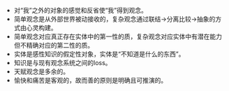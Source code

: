 - 对“我”之外的对象的感觉和反省使“我”得到观念。
- 简单观念是从外部世界被动接收的，复杂观念通过联结->分离比较->抽象的方式由心灵构建。
- 简单观念对应真正存在实体中的第一性的质，复杂观念对应实体中有潜在能力但不精确对应的第二性的质。
- 实体是感性知识的假定性对象，实体是“不知道是什么的东西”。
- 知识是与现有观念系统之间的loss。
- 天赋观念是多余的。
- 愉快和痛苦是客观的，故而善的原则是明确且可推演的。